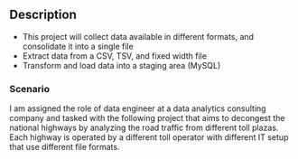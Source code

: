 ## Description 
* This project will collect data available in different formats, and consolidate it into a single file
* Extract data from a CSV, TSV, and fixed width file
* Transform and load data into a staging area (MySQL)

### Scenario 
I am assigned the role of data engineer at a data analytics consulting company and tasked with the following project that aims to decongest the national highways by analyzing the road traffic from different toll plazas.
Each highway is operated by a different toll operator with different IT setup that use different file formats. 

